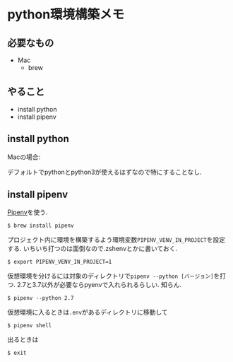# python環境構築メモ

## 必要なもの
- Mac
    - brew

## やること
- install python
- install pipenv

## install python

Macの場合:

デフォルトでpythonとpython3が使えるはずなので特にすることなし.

## install pipenv

[Pipenv](https://docs.pipenv.org/en/latest/)を使う.

```
$ brew install pipenv
```

プロジェクト内に環境を構築するよう環境変数`PIPENV_VENV_IN_PROJECT`を設定する. いちいち打つのは面倒なので.zshenvとかに書いておく.

```
$ export PIPENV_VENV_IN_PROJECT=1
```

仮想環境を分けるには対象のディレクトリで`pipenv --python [バージョン]`を打つ. 2.7と3.7以外が必要ならpyenvで入れられるらしい. 知らん.

```
$ pipenv --python 2.7
```

仮想環境に入るときは`.env`があるディレクトリに移動して

```
$ pipenv shell
```

出るときは

```
$ exit
```
